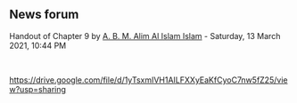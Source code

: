 <h2>News forum</h2><a href="https://moodle.cse.buet.ac.bd/user/view.php?id=34&course=569"></a>
Handout of Chapter 9
by <a href="https://moodle.cse.buet.ac.bd/user/view.php?id=34&course=569">A. B. M. Alim Al Islam Islam</a> - Saturday, 13 March 2021, 10:44 PM


 

https://drive.google.com/file/d/1yTsxmIVH1AILFXXyEaKfCyoC7nw5fZ25/view?usp=sharing<br />






